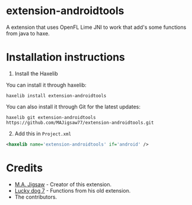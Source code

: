 extension-androidtools
=======

A extension that uses OpenFL Lime JNI to work that add's some functions from java to haxe.

Installation instructions
=======

1. Install the Haxelib

You can install it through haxelib:
```
haxelib install extension-androidtools
```

You can also install it through Git for the latest updates:
```
haxelib git extension-androidtools https://github.com/MAJigsaw77/extension-androidtools.git
```

2. Add this in `Project.xml`
```xml
<haxelib name='extension-androidtools' if='android' />
```

Credits
=======

- [M.A. Jigsaw](https://github.com/MAJigsaw77) - Creator of this extension.
- [Lucky dog 7](https://github.com/luckydog7) - Functions from his old extension.
- The contributors.